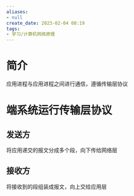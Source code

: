```yaml
---
aliases:
- null
create_date: 2023-02-04 08:19
tags:
- 学习/计算机网络原理
---
```


# 简介

应用进程与应用进程之间进行通信，遵循传输层协议

# 端系统运行传输层协议

## 发送方

将应用递交的报文分成多个段，向下传给网络层

## 接收方

将接收到的段组装成报文，向上交给应用层
